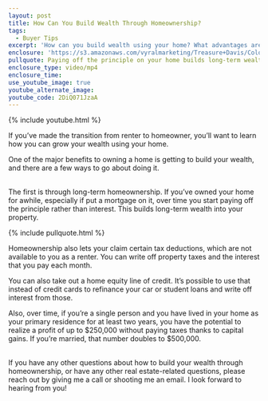 ```yaml
---
layout: post
title: How Can You Build Wealth Through Homeownership?
tags:
  - Buyer Tips
excerpt: 'How can you build wealth using your home? What advantages are available to you now that you’re no longer a renter? I’ll answer these questions by going over the best ways to build wealth through homeownership. For example, now that you own a home, you have tax benefits that aren’t available to renters. To see all the ways to build wealth using your home, watch this short video.'
enclosure: 'https://s3.amazonaws.com/vyralmarketing/Treasure+Davis/Colorado+Springs+Real+Estate+How+to+build+wealth+using+your+home.mp4'
pullquote: Paying off the principle on your home builds long-term wealth.
enclosure_type: video/mp4
enclosure_time:
use_youtube_image: true
youtube_alternate_image:
youtube_code: 2DiQ071JzaA
---
```



{% include youtube.html %}

If you’ve made the transition from renter to homeowner, you’ll want to learn how you can grow your wealth using your home.

One of the major benefits to owning a home is getting to build your wealth, and there are a few ways to go about doing it.

<br>The first is through long-term homeownership. If you’ve owned your home for awhile, especially if put a mortgage on it, over time you start paying off the principle rather than interest. This builds long-term wealth into your property.

{% include pullquote.html %}

Homeownership also lets your claim certain tax deductions, which are not available to you as a renter. You can write off property taxes and the interest that you pay each month.

You can also take out a home equity line of credit. It’s possible to use that instead of credit cards to refinance your car or student loans and write off interest from those.

Also, over time, if you’re a single person and you have lived in your home as your primary residence for at least two years, you have the potential to realize a profit of up to $250,000 without paying taxes thanks to capital gains. If you’re married, that number doubles to $500,000.

<br>If you have any other questions about how to build your wealth through homeownership, or have any other real estate-related questions, please reach out by giving me a call or shooting me an email. I look forward to hearing from you!